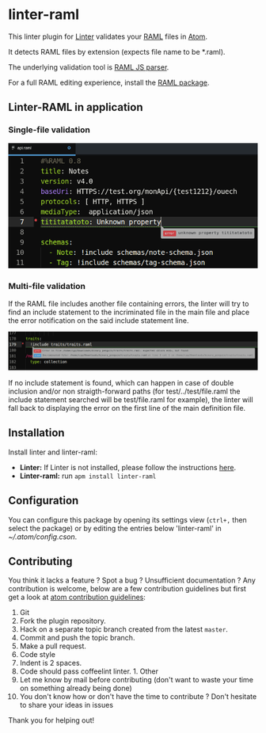 linter-raml
=========================

This linter plugin for [Linter](https://github.com/AtomLinter/Linter) validates your [RAML](http://raml.org) files in [Atom](https://atom.io/).

It detects RAML files by extension (expects file name to be *.raml).

The underlying validation tool is [RAML JS parser](https://github.com/raml-org/raml-js-parser).

For a full RAML editing experience, install the [RAML package](https://atom.io/packages/raml).

## Linter-RAML in application

### Single-file validation

![linter-raml in action](https://raw.githubusercontent.com/quilicicf/linter-raml/master/linter-raml-in-action.png)

### Multi-file validation

If the RAML file includes another file containing errors, the linter will try to find an include statement to the incriminated file in the main file and place the error notification on the said include statement line.

![linter-raml in action](https://raw.githubusercontent.com/quilicicf/linter-raml/master/linter-raml-multi-file.png)

If no include statement is found, which can happen in case of double inclusion and/or non straigth-forward paths (for test/../test/file.raml the include statement searched will be test/file.raml for example), the linter will fall back to displaying the error on the first line of the main definition file.

## Installation

Install linter and linter-raml:
- __Linter:__ If Linter is not installed, please follow the instructions [here](https://github.com/AtomLinter/Linter).
- __Linter-raml:__ run `apm install linter-raml`

## Configuration 

You can configure this package by opening its settings view (`ctrl+,` then select the package) or by editing the entries below 'linter-raml' in _~/.atom/config.cson_.

## Contributing

You think it lacks a feature ? Spot a bug ? Unsufficient documentation ?
Any contribution is welcome, below are a few contribution guidelines but first get a look at [atom contribution guidelines](https://atom.io/docs/v0.186.0/contributing):

1. Git
  1. Fork the plugin repository.
  1. Hack on a separate topic branch created from the latest `master`.
  1. Commit and push the topic branch.
  1. Make a pull request.
1. Code style
  1. Indent is 2 spaces.
  1. Code should pass coffeelint linter.
1. Other
  1. Let me know by mail before contributing (don't want to waste your time on something already being done)
  1. You don't know how or don't have the time to contribute ? Don't hesitate to share your ideas in issues


Thank you for helping out!
